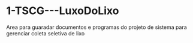 # 1-TSCG---LuxoDoLixo
Area para guaradar documentos e programas do projeto de sistema para gerenciar coleta seletiva de lixo
